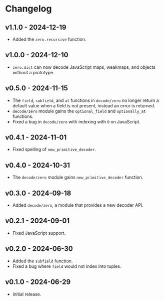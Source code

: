 # Changelog

## v1.1.0 - 2024-12-19

- Added the `zero.recursive` function.

## v1.0.0 - 2024-12-10

- `zero.dict` can now decode JavaScript maps, weakmaps, and objects without a
  prototype.

## v0.5.0 - 2024-11-15

- The `field`, `subfield`, and `at` functions in `decode/zero` no longer return
  a default value when a field is not present, instead an error is returned.
- `decode/zero` module gains the `optional_field` and `optionally_at` functions.
- Fixed a bug in `decode/zero` with indexing with `0` on JavaScript.

## v0.4.1 - 2024-11-01

- Fixed spelling of `new_primitive_decoder`.

## v0.4.0 - 2024-10-31

- The `decode/zero` module gains `new_primitive_decoder` function.

## v0.3.0 - 2024-09-18

- Added `decode/zero`, a module that provides a new decoder API.

## v0.2.1 - 2024-09-01

- Fixed JavaScript support.

## v0.2.0 - 2024-06-30

- Added the `subfield` function.
- Fixed a bug where `field` would not index into tuples.

## v0.1.0 - 2024-06-29

- Initial release.
